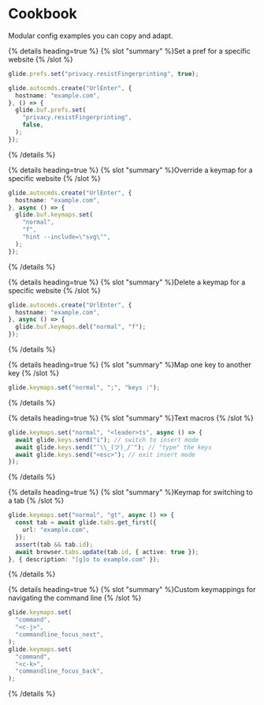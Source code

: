 # Cookbook

Modular config examples you can copy and adapt.

{% details heading=true %} {% slot "summary" %}Set a pref for a specific website
{% /slot %}

```typescript
glide.prefs.set("privacy.resistFingerprinting", true);

glide.autocmds.create("UrlEnter", {
  hostname: "example.com",
}, () => {
  glide.buf.prefs.set(
    "privacy.resistFingerprinting",
    false,
  );
});
```

{% /details %}

{% details heading=true %} {% slot "summary" %}Override a keymap for a specific website
{% /slot %}

```typescript
glide.autocmds.create("UrlEnter", {
  hostname: "example.com",
}, async () => {
  glide.buf.keymaps.set(
    "normal",
    "f",
    "hint --include=\"svg\"",
  );
});
```

{% /details %}

{% details heading=true %} {% slot "summary" %}Delete a keymap for a specific website
{% /slot %}

```typescript
glide.autocmds.create("UrlEnter", {
  hostname: "example.com",
}, async () => {
  glide.buf.keymaps.del("normal", "f");
});
```

{% /details %}

{% details heading=true %} {% slot "summary" %}Map one key to another key
{% /slot %}

```typescript
glide.keymaps.set("normal", ";", "keys :");
```

{% /details %}

{% details heading=true %} {% slot "summary" %}Text macros
{% /slot %}

```typescript
glide.keymaps.set("normal", "<leader>ts", async () => {
  await glide.keys.send("i"); // switch to insert mode
  await glide.keys.send("¯\\_(ツ)_/¯"); // "type" the keys
  await glide.keys.send("<esc>"); // exit insert mode
});
```

{% /details %}

{% details heading=true %} {% slot "summary" %}Keymap for switching to a tab
{% /slot %}

```typescript
glide.keymaps.set("normal", "gt", async () => {
  const tab = await glide.tabs.get_first({
    url: "example.com",
  });
  assert(tab && tab.id);
  await browser.tabs.update(tab.id, { active: true });
}, { description: "[g]o to example.com" });
```

{% /details %}

{% details heading=true %} {% slot "summary" %}Custom keymappings for navigating the command line
{% /slot %}

```typescript
glide.keymaps.set(
  "command",
  "<c-j>",
  "commandline_focus_next",
);
glide.keymaps.set(
  "command",
  "<c-k>",
  "commandline_focus_back",
);
```

{% /details %}
